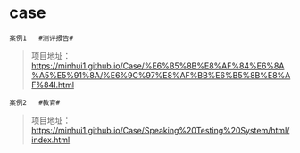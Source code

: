 # case
`案例1   #测评报告#`
>项目地址：https://minhui1.github.io/Case/%E6%B5%8B%E8%AF%84%E6%8A%A5%E5%91%8A/%E6%9C%97%E8%AF%BB%E6%B5%8B%E8%AF%84I.html

`案例2   #教育#`
>项目地址：https://minhui1.github.io/Case/Speaking%20Testing%20System/html/index.html




